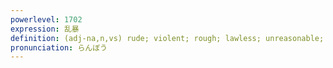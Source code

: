 ```yaml
---
powerlevel: 1702
expression: 乱暴
definition: (adj-na,n,vs) rude; violent; rough; lawless; unreasonable; reckless; (P)
pronunciation: らんぼう
---
```

